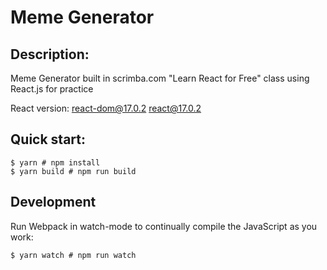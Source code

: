 # Meme Generator

## Description:
Meme Generator built in scrimba.com "Learn React for Free" class using React.js for practice

React version:
react-dom@17.0.2
react@17.0.2

## Quick start:
```
$ yarn # npm install
$ yarn build # npm run build
```

## Development
Run Webpack in watch-mode to continually compile the JavaScript as you work:
```
$ yarn watch # npm run watch
```
